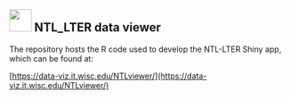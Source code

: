 ## <img src="https://lter.limnology.wisc.edu/sites/default/files/ntl/logos/NTL_logo_notext.png" width="40" height="40"> NTL_LTER data viewer 
The repository hosts the R code used to develop the NTL-LTER Shiny app, which can be found at: 

[https://data-viz.it.wisc.edu/NTLviewer/](https://data-viz.it.wisc.edu/NTLviewer/)
